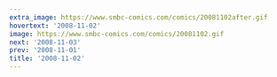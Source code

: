 ```yaml
---
extra_image: https://www.smbc-comics.com/comics/20081102after.gif
hovertext: '2008-11-02'
image: https://www.smbc-comics.com/comics/20081102.gif
next: '2008-11-03'
prev: '2008-11-01'
title: '2008-11-02'
---
```

